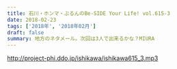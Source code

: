 ```yaml
---
title: 石川・ホンマ・ぶるんのBe-SIDE Your Life! vol.615-3
date: 2018-02-23
tags: ['2018年', '2018年02月']
draft: false
summary: 地方のネタメール。次回は3人で出来るかな？MIURA
---
```


http://project-phi.ddo.jp/ishikawa/ishikawa615_3.mp3
